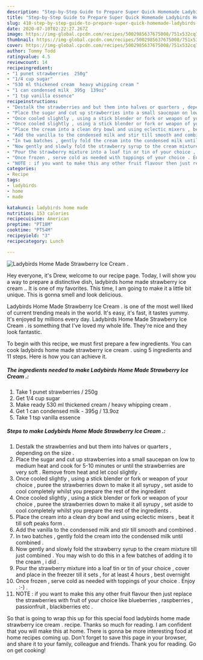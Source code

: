 ```yaml
---
description: "Step-by-Step Guide to Prepare Super Quick Homemade Ladybirds Home Made Strawberry Ice Cream ."
title: "Step-by-Step Guide to Prepare Super Quick Homemade Ladybirds Home Made Strawberry Ice Cream ."
slug: 410-step-by-step-guide-to-prepare-super-quick-homemade-ladybirds-home-made-strawberry-ice-cream
date: 2020-07-10T02:22:27.267Z
image: https://img-global.cpcdn.com/recipes/5002985637675008/751x532cq70/ladybirds-home-made-strawberry-ice-cream-recipe-main-photo.jpg
thumbnail: https://img-global.cpcdn.com/recipes/5002985637675008/751x532cq70/ladybirds-home-made-strawberry-ice-cream-recipe-main-photo.jpg
cover: https://img-global.cpcdn.com/recipes/5002985637675008/751x532cq70/ladybirds-home-made-strawberry-ice-cream-recipe-main-photo.jpg
author: Tommy Todd
ratingvalue: 4.5
reviewcount: 14
recipeingredient:
- "1 punet strawberries  250g"
- "1/4 cup sugar"
- "530 ml thickened cream  heavy whipping cream "
- "1 can condensed milk  395g  139oz"
- "1 tsp vanilla essence"
recipeinstructions:
- "Destalk the strawberries and but them into halves or quarters , depending on the size ."
- "Place the sugar and cut up strawberries into a small saucepan on low to medium heat and cook for 5-10 minutes or until the strawberries are very soft . Remove from heat and let cool slightly ."
- "Once cooled slightly , using a stick blender or fork or weapon of your choice , puree the strawberries down to make it all syrupy , set aside to cool completely whilst you prepare the rest of the ingredient"
- "Once cooled slightly , using a stick blender or fork or weapon of your choice , puree the strawberries down to make it all syrupy , set aside to cool completely whilst you prepare the rest of the ingredients ."
- "Place the cream into a clean dry bowl and using eclectic mixers , beat it till soft peaks form ."
- "Add the vanilla to the condensed milk and stir till smooth and combined ."
- "In two batches , gently fold the cream into the condensed milk until combined ."
- "Now gently and slowly fold the strawberry syrup to the cream mixture till just combined . You may wish to do this in a few batches of adding it to the cream , i did ."
- "Pour the strawberry mixture into a loaf tin or tin of your choice ,  cover and place in the freezer till it sets , for at least 4 hours , best overnight"
- "Once frozen , serve cold as needed with toppings of your choice . Enjoy . :-) ."
- "NOTE : if you want to make this any other fruit flavour then just replace the strawberries with fruit of your choice like blueberries , raspberries , passionfruit , blackberries etc ."
categories:
- Recipe
tags:
- ladybirds
- home
- made

katakunci: ladybirds home made 
nutrition: 153 calories
recipecuisine: American
preptime: "PT18M"
cooktime: "PT54M"
recipeyield: "3"
recipecategory: Lunch

---
```



![Ladybirds Home Made Strawberry Ice Cream .](https://img-global.cpcdn.com/recipes/5002985637675008/751x532cq70/ladybirds-home-made-strawberry-ice-cream-recipe-main-photo.jpg)

Hey everyone, it's Drew, welcome to our recipe page. Today, I will show you a way to prepare a distinctive dish, ladybirds home made strawberry ice cream .. It is one of my favorites. This time, I am going to make it a little bit unique. This is gonna smell and look delicious.

Ladybirds Home Made Strawberry Ice Cream . is one of the most well liked of current trending meals in the world. It's easy, it's fast, it tastes yummy. It's enjoyed by millions every day. Ladybirds Home Made Strawberry Ice Cream . is something that I've loved my whole life. They're nice and they look fantastic.




To begin with this recipe, we must first prepare a few ingredients. You can cook ladybirds home made strawberry ice cream . using 5 ingredients and 11 steps. Here is how you can achieve it.

<!--inarticleads1-->

##### The ingredients needed to make Ladybirds Home Made Strawberry Ice Cream .:

1. Take 1 punet strawberries / 250g
1. Get 1/4 cup sugar
1. Make ready 530 ml thickened cream / heavy whipping cream .
1. Get 1 can condensed milk - 395g / 13.9oz
1. Take 1 tsp vanilla essence




<!--inarticleads2-->

##### Steps to make Ladybirds Home Made Strawberry Ice Cream .:

1. Destalk the strawberries and but them into halves or quarters , depending on the size .
1. Place the sugar and cut up strawberries into a small saucepan on low to medium heat and cook for 5-10 minutes or until the strawberries are very soft . Remove from heat and let cool slightly .
1. Once cooled slightly , using a stick blender or fork or weapon of your choice , puree the strawberries down to make it all syrupy , set aside to cool completely whilst you prepare the rest of the ingredient
1. Once cooled slightly , using a stick blender or fork or weapon of your choice , puree the strawberries down to make it all syrupy , set aside to cool completely whilst you prepare the rest of the ingredients .
1. Place the cream into a clean dry bowl and using eclectic mixers , beat it till soft peaks form .
1. Add the vanilla to the condensed milk and stir till smooth and combined .
1. In two batches , gently fold the cream into the condensed milk until combined .
1. Now gently and slowly fold the strawberry syrup to the cream mixture till just combined . You may wish to do this in a few batches of adding it to the cream , i did .
1. Pour the strawberry mixture into a loaf tin or tin of your choice ,  cover and place in the freezer till it sets , for at least 4 hours , best overnight
1. Once frozen , serve cold as needed with toppings of your choice . Enjoy . :-) .
1. NOTE : if you want to make this any other fruit flavour then just replace the strawberries with fruit of your choice like blueberries , raspberries , passionfruit , blackberries etc .




So that is going to wrap this up for this special food ladybirds home made strawberry ice cream . recipe. Thanks so much for reading. I am confident that you will make this at home. There is gonna be more interesting food at home recipes coming up. Don't forget to save this page in your browser, and share it to your family, colleague and friends. Thank you for reading. Go on get cooking!
